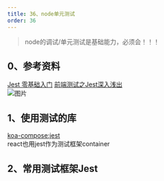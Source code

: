 ```yaml
---
title: 36、node单元测试
order: 36
---
```

> node的调试/单元测试是基础能力，必须会！！！
## 0、参考资料
[Jest 零基础入门](https://juejin.cn/post/7066792153027969032#heading-7)
[前端测试之Jest深入浅出](https://juejin.cn/post/6844904196244766728)  
![图片](https://robin2017.github.io/frontend-notes/images/jest.jpg)
## 1、使用测试的库
[koa-compose:jest](https://github.com/koajs/compose)  
react也用jest作为测试框架container
## 2、常用测试框架Jest
